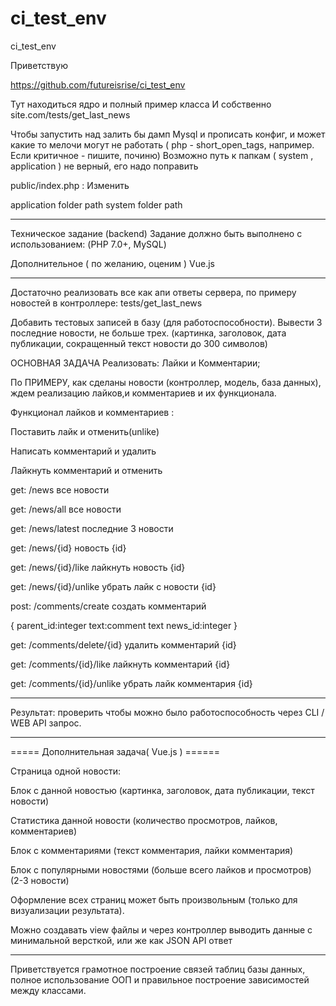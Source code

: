 # ci_test_env
ci_test_env



Приветствую

https://github.com/futureisrise/ci_test_env


Тут находиться ядро и полный пример класса
И собственно site.com/tests/get_last_news

Чтобы запустить над залить бы дамп Mysql и прописать конфиг,
и может какие то мелочи могут не работать ( php - short_open_tags, например. Если критичное - пишите, починю)
Возможно путь к папкам ( system , application ) не верный, его надо поправить

public/index.php : Изменить

application folder path
system folder path



-----------------------------------------------------------------------------------------

Техническое задание (backend)
Задание должно быть выполнено с использованием: (PHP 7.0+,  MySQL)

Дополнительное ( по желанию, оценим )
Vue.js

-----------------------------------------------------------------------------------------

Достаточно реализовать все как апи ответы сервера, по примеру новостей в контроллере: tests/get_last_news

Добавить тестовых записей в базу (для работоспособности).
Вывести 3 последние новости, не больше трех. (картинка, заголовок, дата публикации, сокращенный текст новости до 300 символов)

ОСНОВНАЯ ЗАДАЧА Реализовать: Лайки и Комментарии;

По ПРИМЕРУ, как сделаны новости (контроллер, модель, база данных), ждем реализацию лайков,и комментариев и их функционала.

Функционал лайков и комментариев :

Поставить лайк и отменить(unlike)

Написать комментарий и удалить

Лайкнуть комментарий и отменить

get: /news                    все новости

get: /news/all                все новости

get: /news/latest             последние 3 новости

get: /news/{id}               новость {id}

get: /news/{id}/like          лайкнуть новость {id}

get: /news/{id}/unlike        убрать лайк с новости {id}

post: /comments/create        создать комментарий

{
   parent_id:integer
   text:comment text
   news_id:integer
}

get: /comments/delete/{id}     удалить комментарий {id}

get: /comments/{id}/like       лайкнуть комментарий {id}

get: /comments/{id}/unlike     убрать лайк комментария {id}

____________
Результат: проверить чтобы можно было работоспособность через CLI / WEB API запрос.
____________

===== Дополнительная задача( Vue.js ) ======

Страница одной новости:

Блок с данной новостью (картинка, заголовок, дата публикации, текст новости)

Статистика данной новости (количество просмотров, лайков, комментариев)

Блок с комментариями (текст комментария, лайки комментария)

Блок с популярными новостями (больше всего лайков и просмотров) (2-3 новости)

Оформление всех страниц может быть произвольным (только для визуализации результата).

Можно создавать view файлы и через контроллер выводить данные с минимальной версткой, или же как JSON API ответ

-----------------

Приветствуется грамотное построение связей таблиц базы данных, полное использование ООП и правильное построение зависимостей между классами.



